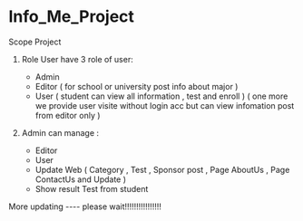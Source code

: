 # Info_Me_Project
 
Scope Project

1. Role User
    have 3 role of user:
    - Admin
    - Editor ( for school or university post info about major )
    - User ( student can view all information , test and enroll )
 ( one more we provide user visite without login acc but can view infomation post from editor only )
 
 2. Admin can manage :
    - Editor
    - User
    - Update Web ( Category , Test , Sponsor post , Page AboutUs , Page ContactUs and Update )
    - Show result Test from student

More updating ---- please wait!!!!!!!!!!!!!!!!
